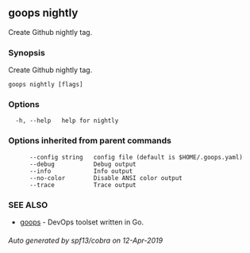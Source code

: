 ## goops nightly

Create Github nightly tag.

### Synopsis

Create Github nightly tag.

```
goops nightly [flags]
```

### Options

```
  -h, --help   help for nightly
```

### Options inherited from parent commands

```
      --config string   config file (default is $HOME/.goops.yaml)
      --debug           Debug output
      --info            Info output
      --no-color        Disable ANSI color output
      --trace           Trace output
```

### SEE ALSO

* [goops](goops.md)	 - DevOps toolset written in Go.

###### Auto generated by spf13/cobra on 12-Apr-2019
